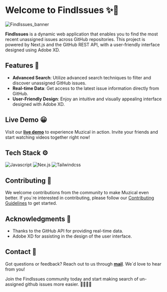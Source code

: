 # Welcome to FindIssues ✨👋

![FindIssues_banner](https://github.com/anand346/findissues/assets/64061582/031a4dba-885e-4ff2-8940-38caee18103a)

**FindIssues** is a dynamic web application that enables you to find the most recent unassigned issues across GitHub repositories. This project is powered by Next.js and the GitHub REST API, with a user-friendly interface designed using Adobe XD.

## Features 🎯

- **Advanced Search**: Utilize advanced search techniques to filter and discover unassigned GitHub issues.
- **Real-time Data**: Get access to the latest issue information directly from GitHub.
- **User-Friendly Design**: Enjoy an intuitive and visually appealing interface designed with Adobe XD.

## Live Demo 😀
Visit our [**live demo**](https://findissues.vercel.app) to experience Muzical in action. Invite your friends and start watching videos together right now!

## Tech Stack ⚙️
![Javascript](https://img.shields.io/badge/JavaScript-ES6-yellow?style=for-the-badge&logo=javascript "Javascript") ![Nex.js](https://img.shields.io/badge/Next.js-React_Framework-000?style=for-the-badge&logo=next.js "Nex.js") ![Tailwindcss](https://img.shields.io/badge/Tailwind_CSS-CSS_Framework-38B2AC?style=for-the-badge&logo=tailwind-css "Tailwindcss")

## Contributing 🚀

We welcome contributions from the community to make Muzical even better. If you`re interested in contributing, please follow our [Contributing Guidelines](CONTRIBUTING.md) to get started.

## Acknowledgments 👀

- Thanks to the GitHub API for providing real-time data.
- Adobe XD for assisting in the design of the user interface.

## Contact 📧
Got questions or feedback? Reach out to us through [**mail**](mailto:rajanand9039@gmail.com). We\`d love to hear from you!

Join the FindIssues community today and start making search of un-assigned github issues more easier. 🧑‍💻✨👫